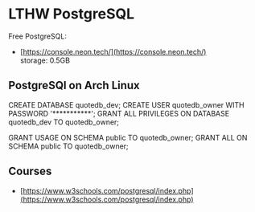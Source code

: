 # LTHW PostgreSQL

Free PostgreSQL:  
- [https://console.neon.tech/](https://console.neon.tech/)  
storage: 0.5GB




## PostgreSQl on Arch Linux
CREATE DATABASE quotedb_dev;
CREATE USER quotedb_owner WITH PASSWORD '***********';
GRANT ALL PRIVILEGES ON DATABASE quotedb_dev TO quotedb_owner;

GRANT USAGE ON SCHEMA public TO quotedb_owner;
GRANT ALL ON SCHEMA public TO quotedb_owner;

## Courses
- [https://www.w3schools.com/postgresql/index.php](https://www.w3schools.com/postgresql/index.php)  

